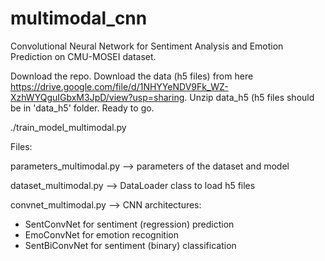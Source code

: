 # multimodal_cnn
Convolutional Neural Network for Sentiment Analysis and Emotion Prediction on CMU-MOSEI dataset.

Download the repo.
Download the data (h5 files) from here https://drive.google.com/file/d/1NHYYeNDV9Fk_WZ-XzhWYQguIGbxM3JpD/view?usp=sharing.
Unzip data_h5 (h5 files should be in 'data_h5' folder.
Ready to go.

./train_model_multimodal.py

Files:

parameters_multimodal.py --> parameters of the dataset and model

dataset_multimodal.py --> DataLoader class to load h5 files

convnet_multimodal.py --> CNN architectures: 
* SentConvNet for sentiment (regression) prediction
* EmoConvNet for emotion recognition
* SentBiConvNet for sentiment (binary) classification
